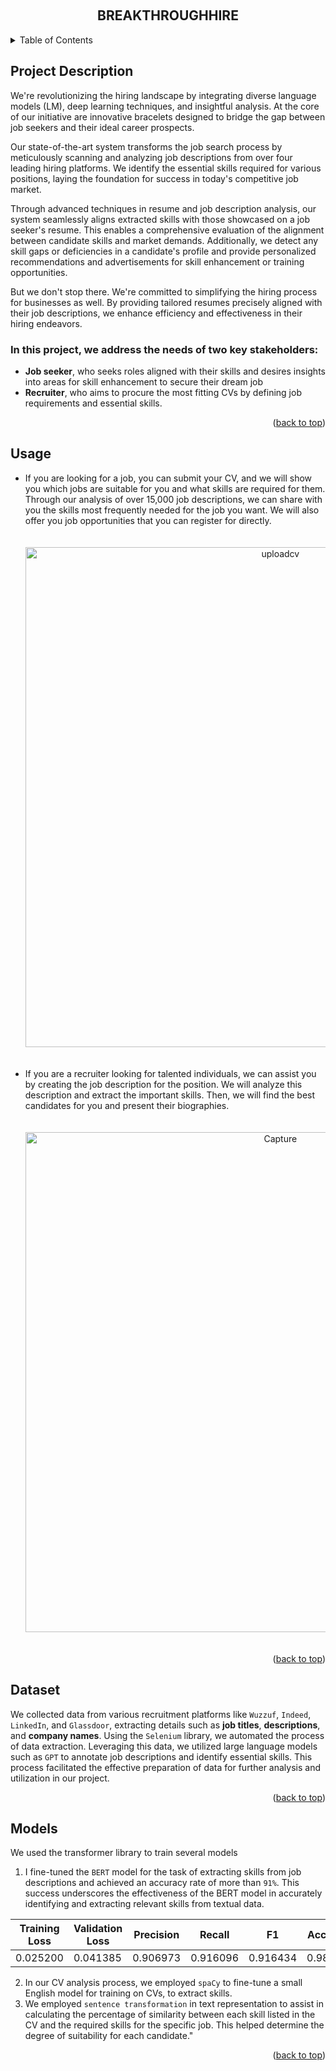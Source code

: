 <a name="readme-top"></a>
<br />
<div align="center">

  
  <h2 align="center">BREAKTHROUGHHIRE</h2>
</div>

<!-- TABLE OF CONTENTS -->
<details>
  <summary>Table of Contents</summary>
  <ol>
    <li><a href="#Abstract"> Project Description</a></li>
    <li><a href="#usage">Usage</a></li>
    <li><a href="#Dataset">Dataset</a></li>
    <li><a href="#Models">Models</a></li>
  </ol>
</details>



<!-- ABOUT THE PROJECT -->
## Project Description
We're revolutionizing the hiring landscape by integrating diverse language models (LM), deep learning techniques, and insightful analysis. At the core of our initiative are innovative bracelets designed to bridge the gap between job seekers and their ideal career prospects.

Our state-of-the-art system transforms the job search process by meticulously scanning and analyzing job descriptions from over four leading hiring platforms. We identify the essential skills required for various positions, laying the foundation for success in today's competitive job market.

Through advanced techniques in resume and job description analysis, our system seamlessly aligns extracted skills with those showcased on a job seeker's resume. This enables a comprehensive evaluation of the alignment between candidate skills and market demands. Additionally, we detect any skill gaps or deficiencies in a candidate's profile and provide personalized recommendations and advertisements for skill enhancement or training opportunities.

But we don't stop there. We're committed to simplifying the hiring process for businesses as well. By providing tailored resumes precisely aligned with their job descriptions, we enhance efficiency and effectiveness in their hiring endeavors.

### In this project, we address the needs of two key stakeholders: 
- **Job seeker**, who seeks roles aligned with their skills and desires insights into areas for skill enhancement to secure their dream job
- **Recruiter**, who aims to procure the most fitting CVs by defining job requirements and essential skills.
<p align="right">(<a href="#readme-top">back to top</a>)</p>


<!-- GETTING STARTED -->
## Usage
- If you are looking for a job, you can submit your CV, and we will show you which jobs are suitable for you and what skills are required for them. Through our analysis of over 15,000 job descriptions, we can share with you the skills most frequently needed for the job you want. We will also offer you job opportunities that you can register for directly.
  
  <div style="text-align: center;">
    <img src="https://github.com/Galal-pic/Talented-recruitment-and-skills-analysis-system/assets/70837846/18f45491-f203-4c59-90dc-5c548ae41a24" alt="uploadcv" style="width: 800px; height: auto; margin: 20px 0;">
  </div>

- If you are a recruiter looking for talented individuals, we can assist you by creating the job description for the position. We will analyze this description and extract the important skills. Then, we will find the best candidates for you and present their biographies.

  <div style="text-align: center;">
    <img src="https://github.com/Galal-pic/Talented-recruitment-and-skills-analysis-system/assets/70837846/58fc64e1-709c-4d5d-8194-a5175b604dd7" alt="Capture" style="width: 800px; height: auto; margin: 20px 0;">
  </div>

<p align="right">(<a href="#readme-top">back to top</a>)</p>


## Dataset
We collected data from various recruitment platforms like `Wuzzuf`, `Indeed`, `LinkedIn`, and `Glassdoor`, extracting details such as **job titles**, **descriptions**, and **company names**. Using the `Selenium` library, we automated the process of data extraction. Leveraging this data, we utilized large language models such as `GPT` to annotate job descriptions and identify essential skills. This process facilitated the effective preparation of data for further analysis and utilization in our project.
<p align="right">(<a href="#readme-top">back to top</a>)</p>

## Models
We used the transformer library to train several models
1. I fine-tuned the `BERT` model for the task of extracting skills from job descriptions and achieved an accuracy rate of more than `91%`. This success underscores the effectiveness of the BERT model in accurately identifying and extracting relevant skills from textual data.

 Training Loss | Validation Loss | Precision | Recall | F1 | Accuracy |
---------------|-----------------|-----------|--------|----|----------|
 0.025200      | 0.041385        | 0.906973  | 0.916096 | 0.916434 | 0.987095 |

2. In our CV analysis process, we employed `spaCy` to fine-tune a small English model for training on CVs, to extract skills.
3. We employed `sentence transformation` in text representation to assist in calculating the percentage of similarity between each skill listed in the CV and the required skills for the specific job. This helped determine the degree of suitability for each candidate."
<p align="right">(<a href="#readme-top">back to top</a>)</p>





